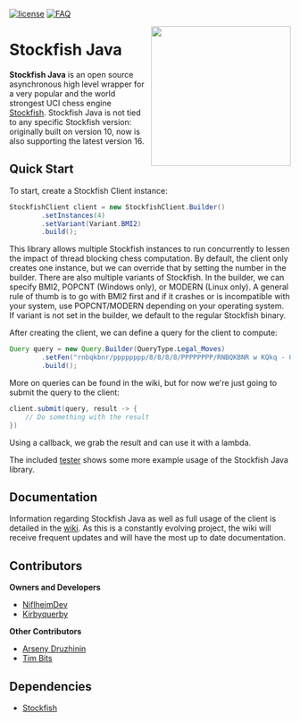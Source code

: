 [license]: https://img.shields.io/badge/License-Apache%202.0-lightgrey.svg?style=flat-square
[FAQ]: https://img.shields.io/badge/Wiki-FAQ-blue.svg?style=flat-square
[![license]](https://github.com/NiflheimDev/Stockfish-Java/tree/master/LICENSE)
[![FAQ]](https://github.com/NiflheimDev/Stockfish-Java/wiki)

<img align="right" src="https://i.imgur.com/D3DIZQH.png" height="250" width="250">

# Stockfish Java
**Stockfish Java** is an open source asynchronous high level wrapper for a very popular and the world strongest UCI
chess engine [Stockfish](https://stockfishchess.org/).
Stockfish Java is not tied to any specific Stockfish version: originally built on version 10, now is also supporting the
latest version 16.

## Quick Start
To start, create a Stockfish Client instance:
```java
StockfishClient client = new StockfishClient.Builder()
        .setInstances(4)
        .setVariant(Variant.BMI2)
        .build();
```
This library allows multiple Stockfish instances to run concurrently to lessen the impact of thread blocking chess computation.
By default, the client only creates one instance, but we can override that by setting the number in the builder. There are also
multiple variants of Stockfish. In the builder, we can specify BMI2, POPCNT (Windows only), or MODERN (Linux only). A general rule
of thumb is to go with BMI2 first and if it crashes or is incompatible with your system, use POPCNT/MODERN depending on your operating
system. If variant is not set in the builder, we default to the regular Stockfish binary.

After creating the client, we can define a query for the client to compute:
```java
Query query = new Query.Builder(QueryType.Legal_Moves)
        .setFen("rnbqkbnr/pppppppp/8/8/8/8/PPPPPPPP/RNBQKBNR w KQkq - 0 1")
        .build();
```
More on queries can be found in the wiki, but for now we're just going to submit the query to the client:
```java
client.submit(query, result -> {
    // Do something with the result
})
```
Using a callback, we grab the result and can use it with a lambda.

The included [tester](https://github.com/NiflheimDev/Stockfish-Java/blob/master/src/main/java/xyz/niflheim/stockfish/StockfishTester.java) shows some more example usage of the Stockfish Java library.

## Documentation
Information regarding Stockfish Java as well as full usage of the client is detailed in the [wiki](https://github.com/NiflheimDev/Stockfish-Java/wiki). As  this is a constantly evolving project, the wiki will receive frequent updates and will have the most up to date documentation.

## Contributors
**Owners and Developers**
* [NiflheimDev](https://github.com/NiflheimDev)
* [Kirbyquerby](https://github.com/Kirbyquerby)

**Other Contributors**
* [Arseny Druzhinin](https://github.com/senyast4745)
* [Tim Bits](https://github.com/tim-bits)

## Dependencies
* [Stockfish](https://stockfishchess.org/)